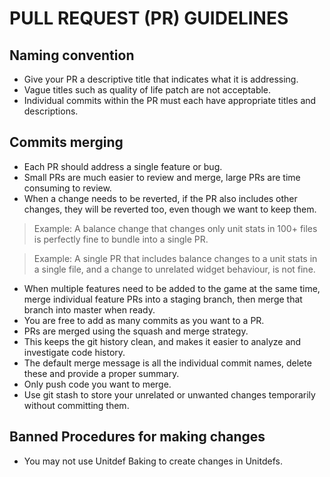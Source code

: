 # PULL REQUEST (PR) GUIDELINES

## Naming convention
- Give your PR a descriptive title that indicates what it is addressing.
- Vague titles such as quality of life patch are not acceptable.
- Individual commits within the PR must each have appropriate titles and descriptions.

## Commits merging
- Each PR should address a single feature or bug.
- Small PRs are much easier to review and merge, large PRs are time consuming to review.
- When a change needs to be reverted, if the PR also includes other changes, they will be reverted too, even though we want to keep them.
> Example: A balance change that changes only unit stats in 100+ files is perfectly fine to bundle into a single PR.

> Example: A single PR that includes balance changes to a unit stats in a single file, and a change to unrelated widget behaviour, is not fine.

- When multiple features need to be added to the game at the same time, merge individual feature PRs into a staging branch, then merge that branch into master when ready.
- You are free to add as many commits as you want to a PR.
- PRs are merged using the squash and merge strategy.
- This keeps the git history clean, and makes it easier to analyze and investigate code history.
- The default merge message is all the individual commit names, delete these and provide a proper summary.
- Only push code you want to merge.
- Use git stash to store your unrelated or unwanted changes temporarily without committing them.

## Banned Procedures for making changes
- You may not use Unitdef Baking to create changes in Unitdefs.
